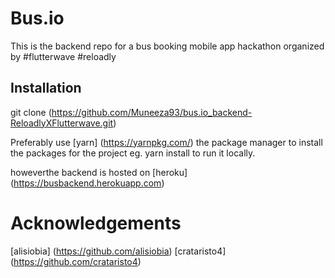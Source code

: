 # Bus.io

This is the backend repo for a bus booking mobile app hackathon organized by #flutterwave #reloadly

## Installation

git clone (https://github.com/Muneeza93/bus.io_backend-ReloadlyXFlutterwave.git)

Preferably use [yarn] (https://yarnpkg.com/) the package manager to install the packages for the project eg. yarn install to run it locally.

howeverthe backend is hosted on [heroku] (https://busbackend.herokuapp.com)

# Acknowledgements

[alisiobia] (https://github.com/alisiobia)
[crataristo4] (https://github.com/crataristo4)
